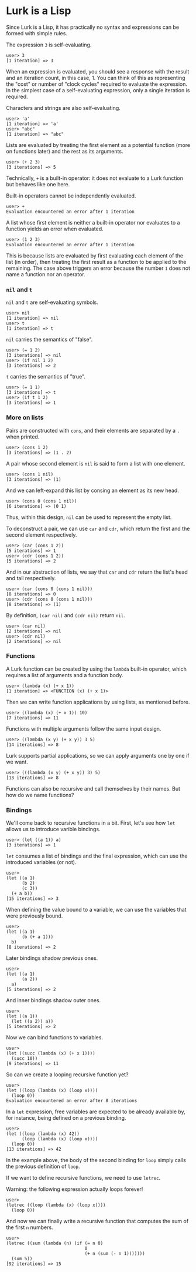 # Lurk is a Lisp

Since Lurk is a Lisp, it has practically no syntax and expressions can be formed with simple rules.

The expression `3` is self-evaluating.

```
user> 3
[1 iteration] => 3
```

When an expression is evaluated, you should see a response with the result and an iteration count, in this case, 1.
You can think of this as representing the "cost" or number of "clock cycles" required to evaluate the expression.
In the simplest case of a self-evaluating expression, only a single iteration is required.

Characters and strings are also self-evaluating.

```
user> 'a'
[1 iteration] => 'a'
user> "abc"
[1 iteration] => "abc"
```

Lists are evaluated by treating the first element as a potential function (more on functions later) and the rest as its arguments.

```
user> (+ 2 3)
[3 iterations] => 5
```

Technically, `+` is a built-in operator: it does not evaluate to a Lurk function but behaves like one here.

Built-in operators cannot be independently evaluated.

```
user> +
Evaluation encountered an error after 1 iteration
```

A list whose first element is neither a built-in operator nor evaluates to a function yields an error when evaluated.

```
user> (1 2 3)
Evaluation encountered an error after 1 iteration
```

This is because lists are evaluated by first evaluating each element of the list (in order), then treating the first result as a function to be applied to the remaining.
The case above triggers an error because the number `1` does not name a function nor an operator.

### `nil` and `t`

`nil` and `t` are self-evaluating symbols.

```
user> nil
[1 iteration] => nil
user> t
[1 iteration] => t
```

`nil` carries the semantics of "false".

```
user> (= 1 2)
[3 iterations] => nil
user> (if nil 1 2)
[3 iterations] => 2
```

`t` carries the semantics of "true".

```
user> (= 1 1)
[3 iterations] => t
user> (if t 1 2)
[3 iterations] => 1
```

### More on lists

Pairs are constructed with `cons`, and their elements are separated by a `.` when printed.

```
user> (cons 1 2)
[3 iterations] => (1 . 2)
```

A pair whose second element is `nil` is said to form a list with one element.

```
user> (cons 1 nil)
[3 iterations] => (1)
```

And we can left-expand this list by consing an element as its new head.

```
user> (cons 0 (cons 1 nil))
[6 iterations] => (0 1)
```

Thus, within this design, `nil` can be used to represent the empty list.

To deconstruct a pair, we can use `car` and `cdr`, which return the first and the second element respectively.

```
user> (car (cons 1 2))
[5 iterations] => 1
user> (cdr (cons 1 2))
[5 iterations] => 2
```

And in our abstraction of lists, we say that `car` and `cdr` return the list's head and tail respectively.

```
user> (car (cons 0 (cons 1 nil)))
[8 iterations] => 0
user> (cdr (cons 0 (cons 1 nil)))
[8 iterations] => (1)
```

By definition, `(car nil)` and `(cdr nil)` return `nil`.

```
user> (car nil)
[2 iterations] => nil
user> (cdr nil)
[2 iterations] => nil
```

### Functions

A Lurk function can be created by using the `lambda` built-in operator, which requires a list of arguments and a function body.

```
user> (lambda (x) (+ x 1))
[1 iteration] => <FUNCTION (x) (+ x 1)>
```

Then we can write function applications by using lists, as mentioned before.

```
user> ((lambda (x) (+ x 1)) 10)
[7 iterations] => 11
```

Functions with multiple arguments follow the same input design.

```
user> ((lambda (x y) (+ x y)) 3 5)
[14 iterations] => 8
```

Lurk supports partial applications, so we can apply arguments one by one if we want.

```
user> (((lambda (x y) (+ x y)) 3) 5)
[13 iterations] => 8
```

Functions can also be recursive and call themselves by their names.
But how do we name functions?

### Bindings

We'll come back to recursive functions in a bit.
First, let's see how `let` allows us to introduce varible bindings.

```
user> (let ((a 1)) a)
[3 iterations] => 1
```

`let` consumes a list of bindings and the final expression, which can use the introduced variables (or not).

```
user> 
(let ((a 1)
      (b 2)
      (c 3))
  (+ a b))
[15 iterations] => 3
```

When defining the value bound to a variable, we can use the variables that were previously bound.

```
user> 
(let ((a 1)
      (b (+ a 1)))
  b)
[8 iterations] => 2
```

Later bindings shadow previous ones.

```
user>
(let ((a 1)
      (a 2))
  a)
[5 iterations] => 2
```

And inner bindings shadow outer ones.

```
user> 
(let ((a 1))
  (let ((a 2)) a))
[5 iterations] => 2
```

Now we can bind functions to variables.

```
user>
(let ((succ (lambda (x) (+ x 1))))
  (succ 10))
[9 iterations] => 11
```

So can we create a looping recursive function yet?

```
user> 
(let ((loop (lambda (x) (loop x))))
  (loop 0))
Evaluation encountered an error after 8 iterations
```

In a `let` expression, free variables are expected to be already available by, for instance, being defined on a previous binding.

```
user> 
(let ((loop (lambda (x) 42))
      (loop (lambda (x) (loop x))))
  (loop 0))
[13 iterations] => 42
```

In the example above, the body of the second binding for `loop` simply calls the previous definition of `loop`.

If we want to define recursive functions, we need to use `letrec`.

Warning: the following expression actually loops forever!

```
user> 
(letrec ((loop (lambda (x) (loop x))))
  (loop 0))
```

And now we can finally write a recursive function that computes the sum of the first `n` numbers.

```
user> 
(letrec ((sum (lambda (n) (if (= n 0)
                              0
                              (+ n (sum (- n 1)))))))
  (sum 5))
[92 iterations] => 15
```
